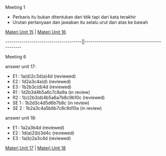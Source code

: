 Meeting 1
- Perbaris itu bukan ditentukan dari titik tapi dari kata terakhir
- Urutan pertanyaan dan jawaban itu selalu urut dari atas ke bawah

[Materi Unit 15](https://drive.google.com/file/d/1EugvvubsO3Whw9nApdoQKPX5hprHIZUi/view) | [Materi Unit 16](https://drive.google.com/file/d/10L8IDlFLaQb4arncs1ZM6IPsk3fwqFyA/view)

--------------------------------------||----------------------------------------------

Meeting 6

answer unit 17:
- E1   : 1a(d)2c3d(a)4d (reviewed)
- E2   : 1d2a3c4a(d) (reviewed)
- E3   : 1b2b3c(d)4d (reviewed)
- R1   : 1d2b3d4b5a6c7c8a9a (in review)
- R2   : 1(c)2b3(d)4b5a6a7b8c9b10c (reviewed)
- SE 1 : 1b2d3c4d5d6b7b8c (in review)
- SE 2 : 1b2a3c4a5b6b7c8c9d10a (in review)

answer unit 18:
- E1 : 1a2a3b4d (reviewed)
- E2 : 1d(a)2(b)3d4c (reviewed)
- E3 : 1a(b)2a3c4d (reviewed)


[Materi Unit 17](https://drive.google.com/file/d/1tiLTYXJfKE80OdMucfkM2qh2jTvMV5DF/view) | [Materi Unit 18](https://drive.google.com/file/d/1WIk9VbOi1ADMAYs33lHpmIV3BdUNtRKa/view)

